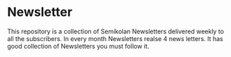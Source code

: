 # Newsletter
This repository is a collection of Semikolan Newsletters delivered weekly to all the subscribers.
In every month Newsletters realse 4 news letters.
It has good collection of Newsletters you must follow it.
